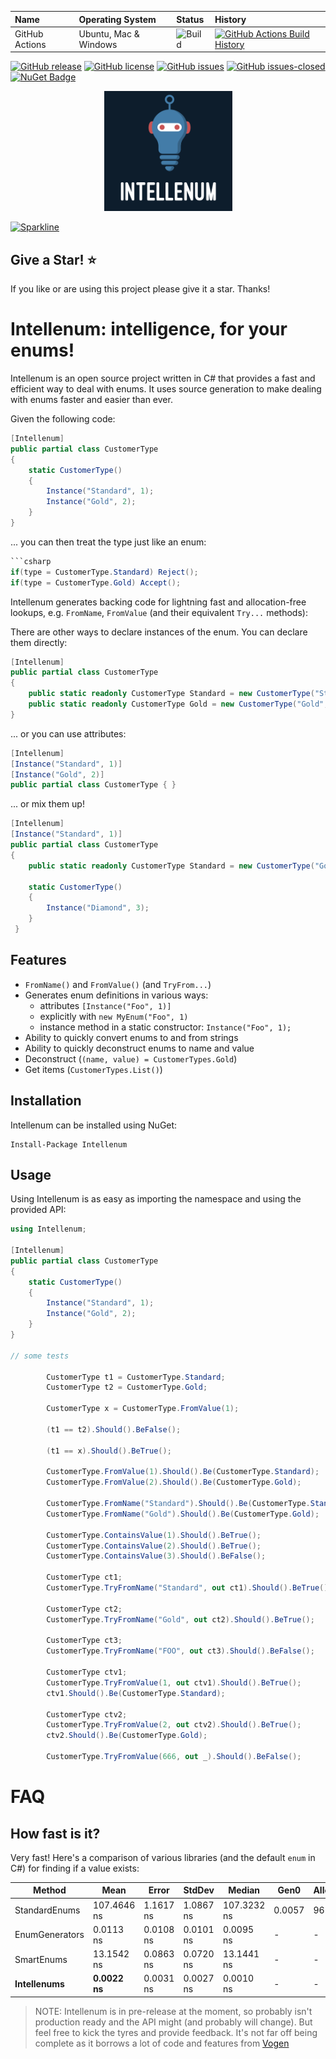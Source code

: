 | Name           | Operating System      | Status                                                                              | History                                                                                                                                                                            |
|:---------------|:----------------------|:------------------------------------------------------------------------------------|:-----------------------------------------------------------------------------------------------------------------------------------------------------------------------------------|
| GitHub Actions | Ubuntu, Mac & Windows | ![Build](https://github.com/stevedunn/intellenum/actions/workflows/build.yaml/badge.svg) | [![GitHub Actions Build History](https://buildstats.info/github/chart/SteveDunn/intellenum?branch=main&includeBuildsFromPullRequest=false)](https://github.com/SteveDunn/intellenum/actions) |

 [![GitHub release](https://img.shields.io/github/release/stevedunn/intellenum.svg)](https://GitHub.com/stevedunn/intellenum/releases/) [![GitHub license](https://img.shields.io/github/license/stevedunn/intellenum.svg)](https://github.com/SteveDunn/intellenum/blob/main/LICENSE) 
[![GitHub issues](https://img.shields.io/github/issues/Naereen/StrapDown.js.svg)](https://GitHub.com/stevedunn/intellenum/issues/) [![GitHub issues-closed](https://img.shields.io/github/issues-closed/Naereen/StrapDown.js.svg)](https://GitHub.com/stevedunn/intellenum/issues?q=is%3Aissue+is%3Aclosed) 
[![NuGet Badge](https://buildstats.info/nuget/intellenum)](https://www.nuget.org/packages/Intellenum/)

<p align="center">
  <img src="./assets/intellenum.png" alt="The Intellenum logo">
</p>

[![Sparkline](https://stars.medv.io/stevedunn/intellenum.svg)](https://stars.medv.io/stevedunn/intellenum)
## Give a Star! :star:
If you like or are using this project please give it a star. Thanks!

# Intellenum: intelligence, for your enums!

Intellenum is an open source project written in C# that provides a fast and efficient way to deal with enums. 
It uses source generation to make dealing with enums faster and easier than ever.

Given the following code:

```csharp
[Intellenum]
public partial class CustomerType
{
    static CustomerType()
    {
        Instance("Standard", 1);
        Instance("Gold", 2);
    }
}
```
... you can then treat the type just like an enum:

```csharp
```csharp
if(type = CustomerType.Standard) Reject();
if(type = CustomerType.Gold) Accept();
```

Intellenum generates backing code for lightning fast and allocation-free lookups, e.g. `FromName`, `FromValue` (and their equivalent `Try...` methods):

There are other ways to declare instances of the enum. You can declare them directly:
```csharp
[Intellenum]
public partial class CustomerType
{
    public static readonly CustomerType Standard = new CustomerType("Standard", 1);
    public static readonly CustomerType Gold = new CustomerType("Gold", 2);
}
```

... or you can use attributes:

```csharp
[Intellenum]
[Instance("Standard", 1)]
[Instance("Gold", 2)]
public partial class CustomerType { }
```

... or mix them up!

```csharp
[Intellenum]
[Instance("Standard", 1)]
public partial class CustomerType 
{
    public static readonly CustomerType Standard = new CustomerType("Gold", 2);

    static CustomerType()
    {
        Instance("Diamond", 3);
    }
 }
```

## Features

* `FromName()` and `FromValue()` (and `TryFrom...`)
* Generates enum definitions in various ways:
  * attributes `[Instance("Foo", 1)]`
  * explicitly with `new MyEnum("Foo", 1)`
  * instance method in a static constructor: `Instance("Foo", 1);`
* Ability to quickly convert enums to and from strings
* Ability to quickly deconstruct enums to name and value
* Deconstruct (`(name, value) = CustomerTypes.Gold`)
* Get items (`CustomerTypes.List()`)

## Installation

Intellenum can be installed using NuGet:

```
Install-Package Intellenum
```

## Usage

Using Intellenum is as easy as importing the namespace and using the provided API:

```csharp
using Intellenum;

[Intellenum]
public partial class CustomerType
{
    static CustomerType() 
    {
        Instance("Standard", 1);
        Instance("Gold", 2);
    }
}

// some tests

        CustomerType t1 = CustomerType.Standard;
        CustomerType t2 = CustomerType.Gold;

        CustomerType x = CustomerType.FromValue(1);

        (t1 == t2).Should().BeFalse();

        (t1 == x).Should().BeTrue();

        CustomerType.FromValue(1).Should().Be(CustomerType.Standard);
        CustomerType.FromValue(2).Should().Be(CustomerType.Gold);

        CustomerType.FromName("Standard").Should().Be(CustomerType.Standard);
        CustomerType.FromName("Gold").Should().Be(CustomerType.Gold);

        CustomerType.ContainsValue(1).Should().BeTrue();
        CustomerType.ContainsValue(2).Should().BeTrue();
        CustomerType.ContainsValue(3).Should().BeFalse();

        CustomerType ct1;
        CustomerType.TryFromName("Standard", out ct1).Should().BeTrue();

        CustomerType ct2;
        CustomerType.TryFromName("Gold", out ct2).Should().BeTrue();

        CustomerType ct3;
        CustomerType.TryFromName("FOO", out ct3).Should().BeFalse();

        CustomerType ctv1;
        CustomerType.TryFromValue(1, out ctv1).Should().BeTrue();
        ctv1.Should().Be(CustomerType.Standard);

        CustomerType ctv2;
        CustomerType.TryFromValue(2, out ctv2).Should().BeTrue();
        ctv2.Should().Be(CustomerType.Gold);

        CustomerType.TryFromValue(666, out _).Should().BeFalse();

```

# FAQ

## How fast is it?

Very fast! Here's a comparison of various libraries (and the default `enum` in C#) for finding if a value exists:

| Method          | Mean          | Error       | StdDev      | Median       | Gen0   | Allocated |
|-----------------|---------------|-------------|-------------|--------------|--------|-----------|
| StandardEnums   | 107.4646 ns   | 1.1617 ns   | 1.0867 ns   | 107.3232 ns  | 0.0057 | 96 B      |
| EnumGenerators  | 0.0113 ns     | 0.0108 ns   | 0.0101 ns   | 0.0095 ns    | -      | -         |
| SmartEnums      | 13.1542 ns    | 0.0863 ns   | 0.0720 ns   | 13.1441 ns   | -      | -         |
| **Intellenums** | **0.0022 ns** | 0.0031 ns   | 0.0027 ns   | 0.0010 ns    | -      | -         |





> NOTE: Intellenum is in pre-release at the moment, so probably isn't production ready and the API might (and probably will change).
> But feel free to kick the tyres and provide feedback. It's not far off being complete as it borrows a lot of code and features from [Vogen](https://github.com/SteveDunn/Vogen)
